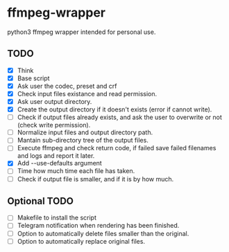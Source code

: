 # ffmpeg-wrapper

python3 ffmpeg wrapper intended for personal use.


## TODO
- [x] Think
- [x] Base script
- [x] Ask user the codec, preset and crf
- [x] Check input files existance and read permission.
- [x] Ask user output directory.
- [x] Create the output directory if it doesn't exists (error if cannot write).
- [ ] Check if output files already exists, and ask the user to overwrite or not (check write permission).
- [ ] Normalize input files and output directory path.
- [ ] Mantain sub-directory tree of the output files.
- [ ] Execute ffmpeg and check return code, if failed save failed filenames and logs and report it later.
- [x] Add --use-defaults argument
- [ ] Time how much time each file has taken.
- [ ] Check if output file is smaller, and if it is by how much.

## Optional TODO
- [ ] Makefile to install the script
- [ ] Telegram notification when rendering has been finished.
- [ ] Option to automatically delete files smaller than the original.
- [ ] Option to automatically replace original files.
